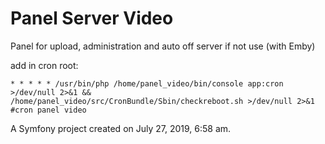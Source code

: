 Panel Server Video
=================

Panel for upload, administration and auto off server if not use (with Emby)

add in cron root:
```
* * * * * /usr/bin/php /home/panel_video/bin/console app:cron >/dev/null 2>&1 && /home/panel_video/src/CronBundle/Sbin/checkreboot.sh >/dev/null 2>&1 #cron panel video
```
A Symfony project created on July 27, 2019, 6:58 am.
